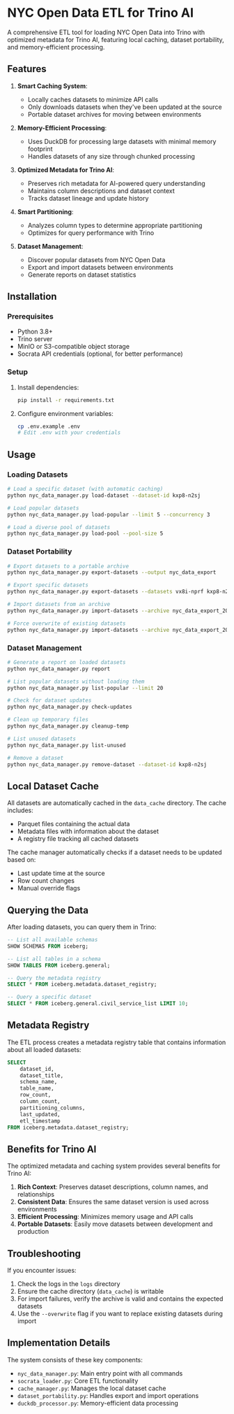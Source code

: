 # NYC Open Data ETL for Trino AI

A comprehensive ETL tool for loading NYC Open Data into Trino with optimized metadata for Trino AI, featuring local caching, dataset portability, and memory-efficient processing.

## Features

1. **Smart Caching System**:
   - Locally caches datasets to minimize API calls
   - Only downloads datasets when they've been updated at the source
   - Portable dataset archives for moving between environments

2. **Memory-Efficient Processing**:
   - Uses DuckDB for processing large datasets with minimal memory footprint
   - Handles datasets of any size through chunked processing

3. **Optimized Metadata for Trino AI**:
   - Preserves rich metadata for AI-powered query understanding
   - Maintains column descriptions and dataset context
   - Tracks dataset lineage and update history

4. **Smart Partitioning**:
   - Analyzes column types to determine appropriate partitioning
   - Optimizes for query performance with Trino

5. **Dataset Management**:
   - Discover popular datasets from NYC Open Data
   - Export and import datasets between environments
   - Generate reports on dataset statistics

## Installation

### Prerequisites

- Python 3.8+
- Trino server
- MinIO or S3-compatible object storage
- Socrata API credentials (optional, for better performance)

### Setup

1. Install dependencies:
   ```bash
   pip install -r requirements.txt
   ```

2. Configure environment variables:
   ```bash
   cp .env.example .env
   # Edit .env with your credentials
   ```

## Usage

### Loading Datasets

```bash
# Load a specific dataset (with automatic caching)
python nyc_data_manager.py load-dataset --dataset-id kxp8-n2sj

# Load popular datasets
python nyc_data_manager.py load-popular --limit 5 --concurrency 3

# Load a diverse pool of datasets
python nyc_data_manager.py load-pool --pool-size 5
```

### Dataset Portability

```bash
# Export datasets to a portable archive
python nyc_data_manager.py export-datasets --output nyc_data_export

# Export specific datasets
python nyc_data_manager.py export-datasets --datasets vx8i-nprf kxp8-n2sj

# Import datasets from an archive
python nyc_data_manager.py import-datasets --archive nyc_data_export_20240306_152530.zip

# Force overwrite of existing datasets
python nyc_data_manager.py import-datasets --archive nyc_data_export_20240306_152530.zip --overwrite
```

### Dataset Management

```bash
# Generate a report on loaded datasets
python nyc_data_manager.py report

# List popular datasets without loading them
python nyc_data_manager.py list-popular --limit 20

# Check for dataset updates
python nyc_data_manager.py check-updates

# Clean up temporary files
python nyc_data_manager.py cleanup-temp

# List unused datasets
python nyc_data_manager.py list-unused

# Remove a dataset
python nyc_data_manager.py remove-dataset --dataset-id kxp8-n2sj
```

## Local Dataset Cache

All datasets are automatically cached in the `data_cache` directory. The cache includes:

- Parquet files containing the actual data
- Metadata files with information about the dataset
- A registry file tracking all cached datasets

The cache manager automatically checks if a dataset needs to be updated based on:
- Last update time at the source
- Row count changes
- Manual override flags

## Querying the Data

After loading datasets, you can query them in Trino:

```sql
-- List all available schemas
SHOW SCHEMAS FROM iceberg;

-- List all tables in a schema
SHOW TABLES FROM iceberg.general;

-- Query the metadata registry
SELECT * FROM iceberg.metadata.dataset_registry;

-- Query a specific dataset
SELECT * FROM iceberg.general.civil_service_list LIMIT 10;
```

## Metadata Registry

The ETL process creates a metadata registry table that contains information about all loaded datasets:

```sql
SELECT 
    dataset_id, 
    dataset_title, 
    schema_name, 
    table_name, 
    row_count, 
    column_count, 
    partitioning_columns,
    last_updated, 
    etl_timestamp
FROM iceberg.metadata.dataset_registry;
```

## Benefits for Trino AI

The optimized metadata and caching system provides several benefits for Trino AI:

1. **Rich Context**: Preserves dataset descriptions, column names, and relationships
2. **Consistent Data**: Ensures the same dataset version is used across environments
3. **Efficient Processing**: Minimizes memory usage and API calls
4. **Portable Datasets**: Easily move datasets between development and production

## Troubleshooting

If you encounter issues:

1. Check the logs in the `logs` directory
2. Ensure the cache directory (`data_cache`) is writable
3. For import failures, verify the archive is valid and contains the expected datasets
4. Use the `--overwrite` flag if you want to replace existing datasets during import

## Implementation Details

The system consists of these key components:

- `nyc_data_manager.py`: Main entry point with all commands
- `socrata_loader.py`: Core ETL functionality
- `cache_manager.py`: Manages the local dataset cache
- `dataset_portability.py`: Handles export and import operations
- `duckdb_processor.py`: Memory-efficient data processing 